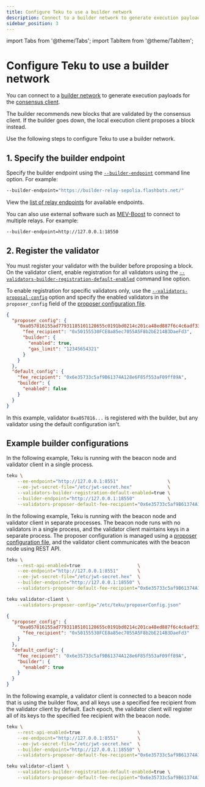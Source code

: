 ```yaml
---
title: Configure Teku to use a builder network
description: Connect to a builder network to generate execution payloads.
sidebar_position: 3
---
```


import Tabs from '@theme/Tabs';
import TabItem from '@theme/TabItem';

# Configure Teku to use a builder network

You can connect to a [builder network](../../concepts/builder-network.md) to generate execution
payloads for the [consensus client](../../concepts/node-types.md#consensus-clients).

The builder recommends new blocks that are validated by the consensus client.
If the builder goes down, the local execution client proposes a block instead.

Use the following steps to configure Teku to use a builder network.

## 1. Specify the builder endpoint

Specify the builder endpoint using the [`--builder-endpoint`](../../reference/cli/index.md#builder-endpoint)
command line option.
For example:

```bash
--builder-endpoint="https://builder-relay-sepolia.flashbots.net/"
```

View the [list of relay endpoints](https://github.com/flashbots/mev-boost#usage) for available endpoints.

You can also use external software such as [MEV-Boost](https://github.com/flashbots/mev-boost) to
connect to multiple relays.
For example:

```bash
--builder-endpoint=http://127.0.0.1:18550
```

## 2. Register the validator

You must register your validator with the builder before proposing a block.
On the validator client, enable registration for all validators using the
[`--validators-builder-registration-default-enabled`](../../reference/cli/index.md#validators-builder-registration-default-enabled)
command line option.

To enable registration for specific validators only, use the
[`--validators-proposal-config`](../../reference/cli/index.md#validators-proposer-config) option and
specify the enabled validators in the `proposer_config` field of the
[proposer configuration file](use-proposer-config-file.md).

```json title="proposerConfig.json"
{
  "proposer_config": {
    "0xa057816155ad77931185101128655c0191bd0214c201ca48ed887f6c4c6adf334070efcd75140eada5ac83a92506dd7a": {
      "fee_recipient": "0x50155530FCE8a85ec7055A5F8b2bE214B3DaeFd3",
      "builder": {
        "enabled": true,
        "gas_limit": "12345654321"
      }
    }
  },
  "default_config": {
    "fee_recipient": "0x6e35733c5af9B61374A128e6F85f553aF09ff89A",
    "builder": {
      "enabled": false
    }
  }
}
```

In this example, validator `0xa057816...` is registered with the builder, but any validator using
the default configuration isn't.

## Example builder configurations

In the following example, Teku is running with the beacon node and validator client in a single process.

```bash
teku \
    --ee-endpoint="http://127.0.0.1:8551"                  \
    --ee-jwt-secret-file="/etc/jwt-secret.hex"             \
    --validators-builder-registration-default-enabled=true \
    --builder-endpoint="http://127.0.0.1:18550"            \
    --validators-proposer-default-fee-recipient="0x6e35733c5af9B61374A128e6F85f553aF09ff89A"
```

In the following example, Teku is running with the beacon node and validator client in separate processes.
The beacon node runs with no validators in a single process, and the validator client maintains keys
in a separate process.
The proposer configuration is managed using a [proposer configuration file](use-proposer-config-file.md),
and the validator client communicates with the beacon node using REST API.

<Tabs>
<TabItem value="Beacon node">

```bash
teku \
    --rest-api-enabled=true                     \
    --ee-endpoint="http://127.0.0.1:8551"       \
    --ee-jwt-secret-file="/etc/jwt-secret.hex"  \
    --builder-endpoint="http://127.0.0.1:18550" \
    --validators-proposer-default-fee-recipient="0x6e35733c5af9B61374A128e6F85f553aF09ff89A"
```

</TabItem>
<TabItem value="Validator client">

```bash
teku validator-client \
    --validators-proposer-config="/etc/teku/proposerConfig.json"
```

</TabItem>
<TabItem value="Proposer configuration">

```json title="proposerConfig.json"
{
  "proposer_config": {
    "0xa057816155ad77931185101128655c0191bd0214c201ca48ed887f6c4c6adf334070efcd75140eada5ac83a92506dd7a": {
      "fee_recipient": "0x50155530FCE8a85ec7055A5F8b2bE214B3DaeFd3"
    }
  },
  "default_config": {
    "fee_recipient": "0x6e35733c5af9B61374A128e6F85f553aF09ff89A",
    "builder": {
      "enabled": true
    }
  }
}
```

</TabItem>
</Tabs>

In the following example, a validator client is connected to a beacon node that is using the builder
flow, and all keys use a specified fee recipient from the validator client by default.
Each epoch, the validator client will register all of its keys to the specified fee recipient with
the beacon node.

<Tabs>
<TabItem value="Beacon node">

```bash
teku \
    --rest-api-enabled=true                     \
    --ee-endpoint="http://127.0.0.1:8551"       \
    --ee-jwt-secret-file="/etc/jwt-secret.hex"  \
    --builder-endpoint="http://127.0.0.1:18550" \
    --validators-proposer-default-fee-recipient="0x6e35733c5af9B61374A128e6F85f553aF09ff89A"
```

</TabItem>
<TabItem value="Validator client">

```bash
teku validator-client \
    --validators-builder-registration-default-enabled=true \
    --validators-proposer-default-fee-recipient="0x6e35733c5af9B61374A128e6F85f553aF09ff89A"
```

</TabItem>
</Tabs>
